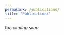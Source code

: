 ```yaml
---
permalink: /publications/
title: "Publications"
---
```

tba
*coming soon*

<!-- add them in as bullet points or simple list later -->